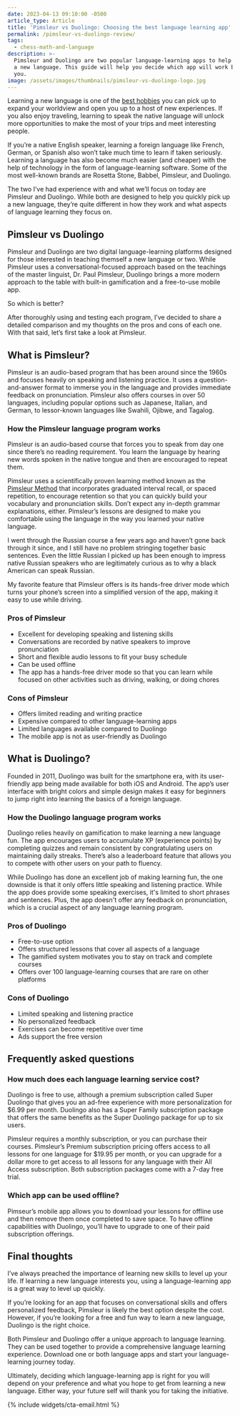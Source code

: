 ```yaml
---
date: 2023-04-13 09:10:00 -0500
article_type: Article
title: 'Pimsleur vs Duolingo: Choosing the best language learning app'
permalink: /pimsleur-vs-duolingo-review/
tags:
  - chess-math-and-language
description: >-
  Pimsleur and Duolingo are two popular language-learning apps to help you learn
  a new language. This guide will help you decide which app will work best for
  you.
image: /assets/images/thumbnails/pimsleur-vs-duolingo-logo.jpg
---
```

Learning a new language is one of the [best hobbies](https://edlatimore.com/best-manly-hobbies/) you can pick up to expand your worldview and open you up to a host of new experiences. If you also enjoy traveling, learning to speak the native language will unlock more opportunities to make the most of your trips and meet interesting people.

If you’re a native English speaker, learning a foreign language like French, German, or Spanish also won’t take much time to learn if taken seriously. Learning a language has also become much easier (and cheaper) with the help of technology in the form of language-learning software. Some of the most well-known brands are Rosetta Stone, Babbel, Pimsleur, and Duolingo.

The two I’ve had experience with and what we’ll focus on today are Pimsleur and Duolingo. While both are designed to help you quickly pick up a new language, they’re quite different in how they work and what aspects of language learning they focus on.

## Pimsleur vs Duolingo

Pimsleur and Duolingo are two digital language-learning platforms designed for those interested in teaching themself a new language or two. While Pimsleur uses a conversational-focused approach based on the teachings of the master linguist, Dr. Paul Pimsleur, Duolingo brings a more modern approach to the table with built-in gamification and a free-to-use mobile app.

So which is better?

After thoroughly using and testing each program, I’ve decided to share a detailed comparison and my thoughts on the pros and cons of each one. With that said, let’s first take a look at Pimsleur.

## What is Pimsleur?

Pimsleur is an audio-based program that has been around since the 1960s and focuses heavily on speaking and listening practice. It uses a question-and-answer format to immerse you in the language and provides immediate feedback on pronunciation. Pimsleur also offers courses in over 50 languages, including popular options such as Japanese, Italian, and German, to lessor-known languages like Swahili, Ojibwe, and Tagalog.

### How the Pimsleur language program works

Pimsleur is an audio-based course that forces you to speak from day one since there’s no reading requirement. You learn the language by hearing new words spoken in the native tongue and then are encouraged to repeat them.

Pimsleur uses a scientifically proven learning method known as the [Pimsleur Method](https://www.pimsleur.com/the-pimsleur-method) that incorporates graduated interval recall, or spaced repetition, to encourage retention so that you can quickly build your vocabulary and pronunciation skills. Don’t expect any in-depth grammar explanations, either. Pimsleur’s lessons are designed to make you comfortable using the language in the way you learned your native language.

I went through the Russian course a few years ago and haven’t gone back through it since, and I still have no problem stringing together basic sentences. Even the little Russian I picked up has been enough to impress native Russian speakers who are legitimately curious as to why a black American can speak Russian.

My favorite feature that Pimsleur offers is its hands-free driver mode which turns your phone’s screen into a simplified version of the app, making it easy to use while driving.

### Pros of Pimsleur

* Excellent for developing speaking and listening skills
* Conversations are recorded by native speakers to improve pronunciation
* Short and flexible audio lessons to fit your busy schedule
* Can be used offline
* The app has a hands-free driver mode so that you can learn while focused on other activities such as driving, walking, or doing chores

### Cons of Pimsleur

* Offers limited reading and writing practice
* Expensive compared to other language-learning apps
* Limited languages available compared to Duolingo
* The mobile app is not as user-friendly as Duolingo

## What is Duolingo?

Founded in 2011, Duolingo was built for the smartphone era, with its user-friendly app being made available for both iOS and Android. The app’s user interface with bright colors and simple design makes it easy for beginners to jump right into learning the basics of a foreign language.

### How the Duolingo language program works

Duolingo relies heavily on gamification to make learning a new language fun. The app encourages users to accumulate XP (experience points) by completing quizzes and remain consistent by congratulating users on maintaining daily streaks. There’s also a leaderboard feature that allows you to compete with other users on your path to fluency.

While Duolingo has done an excellent job of making learning fun, the one downside is that it only offers little speaking and listening practice. While the app does provide some speaking exercises, it's limited to short phrases and sentences. Plus, the app doesn't offer any feedback on pronunciation, which is a crucial aspect of any language learning program.

### Pros of Duolingo

* Free-to-use option
* Offers structured lessons that cover all aspects of a language
* The gamified system motivates you to stay on track and complete courses
* Offers over 100 language-learning courses that are rare on other platforms

### Cons of Duolingo

* Limited speaking and listening practice
* No personalized feedback
* Exercises can become repetitive over time
* Ads support the free version

## Frequently asked questions

### How much does each language learning service cost?

Duolingo is free to use, although a premium subscription called Super Duolingo that gives you an ad-free experience with more personalization for $6.99 per month. Duolingo also has a Super Family subscription package that offers the same benefits as the Super Duolingo package for up to six users.

Pimsleur requires a monthly subscription, or you can purchase their courses. Pimsleur’s Premium subscription pricing offers access to all lessons for one language for $19.95 per month, or you can upgrade for a dollar more to get access to all lessons for any language with their All Access subscription. Both subscription packages come with a 7-day free trial.

### Which app can be used offline?

Pimseur’s mobile app allows you to download your lessons for offline use and then remove them once completed to save space. To have offline capabilities with Duolingo, you’ll have to upgrade to one of their paid subscription offerings.

## Final thoughts

I’ve always preached the importance of learning new skills to level up your life. If learning a new language interests you, using a language-learning app is a great way to level up quickly.

If you’re looking for an app that focuses on conversational skills and offers personalized feedback, Pimsleur is likely the best option despite the cost. However, if you’re looking for a free and fun way to learn a new language, Duolingo is the right choice.

Both Pimsleur and Duolingo offer a unique approach to language learning. They can be used together to provide a comprehensive language learning experience. Download one or both language apps and start your language-learning journey today.

Ultimately, deciding which language-learning app is right for you will depend on your preference and what you hope to get from learning a new language. Either way, your future self will thank you for taking the initiative.

{% include widgets/cta-email.html %}